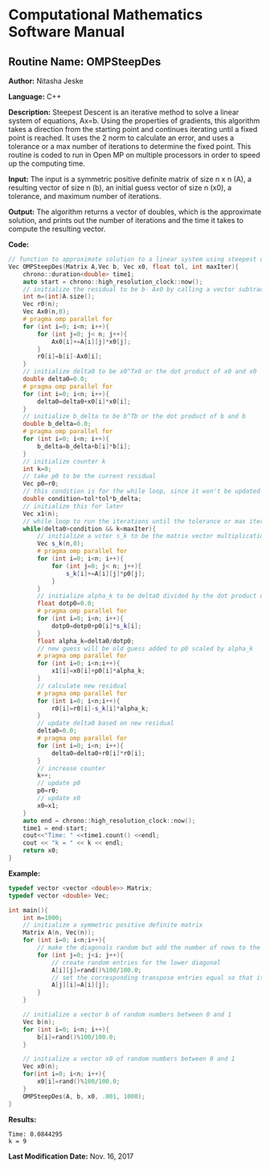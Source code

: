 # Computational Mathematics Software Manual

## **Routine Name:** OMPSteepDes

**Author:** Nitasha Jeske

**Language:** C++

**Description:** Steepest Descent is an iterative method to solve a linear system of equations, Ax=b. Using the properties of gradients, this algorithm takes a direction from the starting point and continues iterating until a fixed point is reached. It uses the 2 norm to calculate an error, and uses a tolerance or a max number of iterations to determine the fixed point. This routine is coded to run in Open MP on multiple processors in order to speed up the computing time. 

**Input:**  The input is a symmetric positive definite matrix of size n x n (A), a resulting vector of size n (b), an initial guess vector of size n (x0), a tolerance, and maximum number of iterations.

**Output:** The algorithm returns a vector of doubles, which is the approximate solution, and prints out the number of iterations and the time it takes to compute the resulting vector.

**Code:**
```C++
// function to approximate solution to a linear system using steepest descent gradient method
Vec OMPSteepDes(Matrix A,Vec b, Vec x0, float tol, int maxIter){
    chrono::duration<double> time1;
    auto start = chrono::high_resolution_clock::now();
    // initialize the residual to be b- Ax0 by calling a vector subtraction function and a matrix vector multiplication function
    int n=(int)A.size();
    Vec r0(n);
    Vec Ax0(n,0);
    # pragma omp parallel for
    for (int i=0; i<n; i++){
        for (int j=0; j< n; j++){
            Ax0[i]+=A[i][j]*x0[j];
        }
        r0[i]=b[i]-Ax0[i];
    }   
    // initialize delta0 to be x0^Tx0 or the dot product of x0 and x0
    double delta0=0.0;
    # pragma omp parallel for
    for (int i=0; i<n; i++){
        delta0=delta0+x0[i]*x0[i];
    }
    // initialize b_delta to be b^Tb or the dot product of b and b
    double b_delta=0.0;
    # pragma omp parallel for
    for (int i=0; i<n; i++){
        b_delta=b_delta+b[i]*b[i];
    }
    // initialize counter k
    int k=0;
    // take p0 to be the current residual
    Vec p0=r0;
    // this condition is for the while loop, since it won't be updated in the loop, I will just calculate it once
    double condition=tol*tol*b_delta;
    // initialize this for later
    Vec x1(n);
    // while loop to run the iterations until the tolerance or max iter is met
    while(delta0>condition && k<maxIter){
        // initialize a vctor s_k to be the matrix vector multiplication of A and p0
        Vec s_k(n,0);
        # pragma omp parallel for
        for (int i=0; i<n; i++){
            for (int j=0; j< n; j++){
                s_k[i]+=A[i][j]*p0[j];
            }
        }
        // initialize alpha_k to be delta0 divided by the dot product of p0 and s_k
        float dotp0=0.0;
        # pragma omp parallel for
        for (int i=0; i<n; i++){
            dotp0=dotp0+p0[i]*s_k[i];
        }
        float alpha_k=delta0/dotp0;
        // new guess will be old guess added to p0 scaled by alpha_k
        # pragma omp parallel for
        for (int i=0; i<n;i++){
            x1[i]=x0[i]+p0[i]*alpha_k;
        }
        // calculate new residual
        # pragma omp parallel for
        for (int i=0; i<n;i++){
            r0[i]=r0[i]-s_k[i]*alpha_k;
        }
        // update delta0 based on new residual
        delta0=0.0;
        # pragma omp parallel for
        for (int i=0; i<n; i++){
            delta0=delta0+r0[i]*r0[i];
        }
        // increase counter
        k++;
        // update p0
        p0=r0;
        // update x0
        x0=x1;
    }
    auto end = chrono::high_resolution_clock::now();
    time1 = end-start;
    cout<<"Time: " <<time1.count() <<endl;
    cout << "k = " << k << endl;
    return x0;
}
```

**Example:**

```C++
typedef vector <vector <double>> Matrix;
typedef vector <double> Vec;

int main(){
    int n=1000;
    // initialize a symmetric positive definite matrix
    Matrix A(n, Vec(n));
    for (int i=0; i<n;i++){
        // make the diagonals random but add the number of rows to the matrix to make sure it is diagonally dominant
        for (int j=0; j<i; j++){
            // create random entries for the lower diagonal
            A[i][j]=rand()%100/100.0;
            // set the corresponding transpose entries equal so that it is symmetric
            A[j][i]=A[i][j];
        }
    }

    // initialize a vector b of random numbers between 0 and 1
    Vec b(n);
    for (int i=0; i<n; i++){
        b[i]=rand()%100/100.0;
    }

    // initialize a vector x0 of random numbers between 0 and 1
    Vec x0(n);
    for(int i=0; i<n; i++){
        x0[i]=rand()%100/100.0;
    }
    OMPSteepDes(A, b, x0, .001, 1000);
}
```
**Results:**  
```
Time: 0.0844295
k = 9
```

**Last Modification Date:** Nov. 16, 2017
